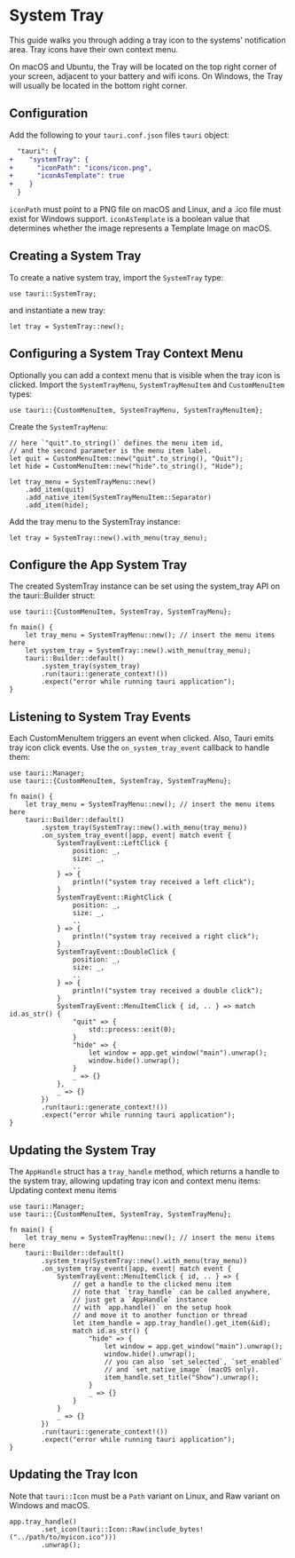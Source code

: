 # System Tray

This guide walks you through adding a tray icon to the systems'
notification area. Tray icons have their own context menu.

On macOS and Ubuntu, the Tray will be located on the top right corner
of your screen, adjacent to your battery and wifi icons. On Windows,
the Tray will usually be located in the bottom right corner.

## Configuration

Add the following to your `tauri.conf.json` files `tauri` object:

```diff
  "tauri": {
+    "systemTray": {
+      "iconPath": "icons/icon.png",
+      "iconAsTemplate": true
+    }
  }
```

`iconPath` must point to a PNG file on macOS and Linux, and a .ico
file must exist for Windows support. `iconAsTemplate` is a boolean
value that determines whether the image represents a Template Image on
macOS.

## Creating a System Tray

To create a native system tray, import the `SystemTray` type:

```rust,ignore
use tauri::SystemTray;
```

and instantiate a new tray:

```rust,ignore
let tray = SystemTray::new();
```

## Configuring a System Tray Context Menu

Optionally you can add a context menu that is visible when the tray
icon is clicked. Import the `SystemTrayMenu`, `SystemTrayMenuItem` and
`CustomMenuItem` types:

```rust,ignore
use tauri::{CustomMenuItem, SystemTrayMenu, SystemTrayMenuItem};
```

Create the `SystemTrayMenu`:

```rust,ignore
// here `"quit".to_string()` defines the menu item id,
// and the second parameter is the menu item label.
let quit = CustomMenuItem::new("quit".to_string(), "Quit");
let hide = CustomMenuItem::new("hide".to_string(), "Hide");

let tray_menu = SystemTrayMenu::new()
    .add_item(quit)
    .add_native_item(SystemTrayMenuItem::Separator)
    .add_item(hide);
```

Add the tray menu to the SystemTray instance:

```rust,ignore
let tray = SystemTray::new().with_menu(tray_menu);
```

## Configure the App System Tray

The created SystemTray instance can be set using the system_tray API
on the tauri::Builder struct:

```rust,ignore
use tauri::{CustomMenuItem, SystemTray, SystemTrayMenu};

fn main() {
    let tray_menu = SystemTrayMenu::new(); // insert the menu items here
    let system_tray = SystemTray::new().with_menu(tray_menu);
    tauri::Builder::default()
        .system_tray(system_tray)
        .run(tauri::generate_context!())
        .expect("error while running tauri application");
}
```

## Listening to System Tray Events

Each CustomMenuItem triggers an event when clicked. Also, Tauri emits
tray icon click events. Use the `on_system_tray_event` callback to
handle them:

```rust,ignore
use tauri::Manager;
use tauri::{CustomMenuItem, SystemTray, SystemTrayMenu};

fn main() {
    let tray_menu = SystemTrayMenu::new(); // insert the menu items here
    tauri::Builder::default()
        .system_tray(SystemTray::new().with_menu(tray_menu))
        .on_system_tray_event(|app, event| match event {
            SystemTrayEvent::LeftClick {
                position: _,
                size: _,
                ..
            } => {
                println!("system tray received a left click");
            }
            SystemTrayEvent::RightClick {
                position: _,
                size: _,
                ..
            } => {
                println!("system tray received a right click");
            }
            SystemTrayEvent::DoubleClick {
                position: _,
                size: _,
                ..
            } => {
                println!("system tray received a double click");
            }
            SystemTrayEvent::MenuItemClick { id, .. } => match id.as_str() {
                "quit" => {
                    std::process::exit(0);
                }
                "hide" => {
                    let window = app.get_window("main").unwrap();
                    window.hide().unwrap();
                }
                _ => {}
            },
            _ => {}
        })
        .run(tauri::generate_context!())
        .expect("error while running tauri application");
}
```

## Updating the System Tray

The `AppHandle` struct has a `tray_handle` method, which returns a
handle to the system tray, allowing updating tray icon and context
menu items: Updating context menu items

```rust,ignore
use tauri::Manager;
use tauri::{CustomMenuItem, SystemTray, SystemTrayMenu};

fn main() {
    let tray_menu = SystemTrayMenu::new(); // insert the menu items here
    tauri::Builder::default()
        .system_tray(SystemTray::new().with_menu(tray_menu))
        .on_system_tray_event(|app, event| match event {
            SystemTrayEvent::MenuItemClick { id, .. } => {
                // get a handle to the clicked menu item
                // note that `tray_handle` can be called anywhere,
                // just get a `AppHandle` instance
                // with `app.handle()` on the setup hook
                // and move it to another function or thread
                let item_handle = app.tray_handle().get_item(&id);
                match id.as_str() {
                    "hide" => {
                        let window = app.get_window("main").unwrap();
                        window.hide().unwrap();
                        // you can also `set_selected`, `set_enabled`
                        // and `set_native_image` (macOS only).
                        item_handle.set_title("Show").unwrap();
                    }
                    _ => {}
                }
            }
            _ => {}
        })
        .run(tauri::generate_context!())
        .expect("error while running tauri application");
}
```

## Updating the Tray Icon

Note that `tauri::Icon` must be a `Path` variant on Linux, and Raw
variant on Windows and macOS.

```rust,ignore
app.tray_handle()
        .set_icon(tauri::Icon::Raw(include_bytes!("../path/to/myicon.ico")))
        .unwrap();
```
